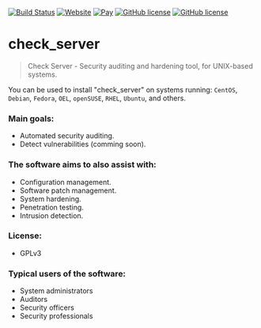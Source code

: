 [![Build Status](https://travis-ci.org/Fernando0069/check_server.svg?branch=master)](https://www.refsolutions.com)
[![Website](https://img.shields.io/website-up-down-green-red/http/shields.io.svg?style=plastic)](https://www.google.es)
[![Pay](https://img.shields.io/badge/%24-free-%23a10000.svg?style=plastic)](https://www.google.es)
[![GitHub license](https://img.shields.io/badge/license-MIT-blue.svg)](https://www.google.es)
[![GitHub license](https://img.shields.io/badge/license-GPL3-brightgreen.svg)](https://www.google.es)

# check_server
> Check Server - Security auditing and hardening tool, for UNIX-based systems.

You can be used to install "check_server" on systems running: `CentOS`, `Debian`, `Fedora`, `OEL`, `openSUSE`, `RHEL`, `Ubuntu`, and others.

### Main goals:
- Automated security auditing.
- Detect vulnerabilities (comming soon).

### The software aims to also assist with:
- Configuration management.
- Software patch management.
- System hardening.
- Penetration testing.
- Intrusion detection.

### License:
- GPLv3

### Typical users of the software:
- System administrators
- Auditors
- Security officers
- Security professionals
